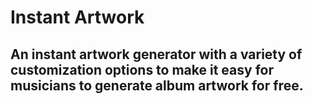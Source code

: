 # Instant Artwork

## An instant artwork generator with a variety of customization options to make it easy for musicians to generate album artwork for free.
